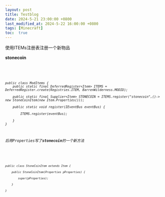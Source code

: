 ```yaml
---
layout: post
title: Testblog
date: 2024-5-21 23:00:00 +0800
last_modified_at: 2024-5-22 16:00:00 +0800
tags: [Minecraft]
toc:  true
---
```

使用ITEMs注册表注册一个新物品

**stonecoin**

<code> 
<em>
  
    public class ModItems {
        public static final DeferredRegister<Item> ITEMS = DeferredRegister.create(Registries.ITEM, BarrenWilderness.MODID);
        
        public static final Supplier<Item> STONECOIN = ITEMS.register("stonecoin",()-> new StoneCoinItem(new Item.Properties()));
        
        public static void register(IEventBus eventBus) {
        
            ITEMS.register(eventBus);
            
        }
    }

后用Properties写了**stonecoin**的一个新方法

<code>
<em>

    public class StoneCoinItem extends Item {
    
        public StoneCoinItem(Properties pProperties) {
        
            super(pProperties);
            
        }
        
    }
